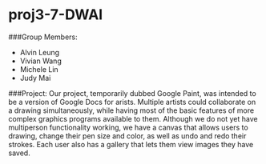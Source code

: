 proj3-7-DWAI
============

###Group Members:
- Alvin Leung
- Vivian Wang
- Michele Lin
- Judy Mai

###Project:
Our project, temporarily dubbed Google Paint, was intended to be a version of Google Docs for arists. Multiple artists could collaborate on a drawing simultaneously, while having most of the basic features of more complex graphics programs available to them.
Although we do not yet have multiperson functionality working, we have a canvas that allows users to drawing, change their pen size and color, as well as undo and redo their strokes. Each user also has a gallery that lets them view images they have saved.